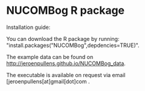# NUCOMBog R package
Installation guide:

You can download the R package by running: "install.packages("NUCOMBog",depdencies=TRUE)".

The example data can be found on http://jeroenpullens.github.io/NUCOMBog_data.

The executable is available on request via email [jeroenpullens[at]gmail[dot]com . 
